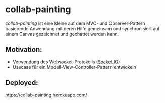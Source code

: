 # collab-painting

_collab-painting_ ist eine kleine auf dem MVC- und Observer-Pattern basierende Anwendung mit deren Hilfe gemeinsam und synchronisiert auf einem Canvas gezeichnet und gechattet werden kann.

## Motivation:

- Verwendung des Websocket-Protokolls ([Socket.IO](https://socket.io/))
- Usecase für ein Modell-View-Controller-Pattern entwickeln

## Deployed:

https://collab-painting.herokuapp.com/
